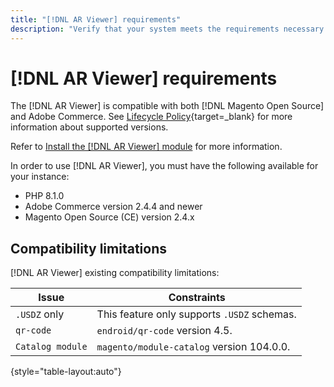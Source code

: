 ```yaml
---
title: "[!DNL AR Viewer] requirements"
description: "Verify that your system meets the requirements necessary to use the [!DNL AR Viewer] for Adobe Commerce module."
---
```

# [!DNL AR Viewer] requirements

The [!DNL AR Viewer] is compatible with both [!DNL Magento Open Source] and Adobe Commerce. See [Lifecycle Policy](https://experienceleague.adobe.com/docs/commerce-operations/release/planning/lifecycle-policy.html){target=_blank} for more information about supported versions.

Refer to [Install the [!DNL AR Viewer] module](../catalog/ar-viewer-onboarding.md) for more information.

In order to use [!DNL AR Viewer], you must have the following available for your instance:

* PHP 8.1.0
* Adobe Commerce version 2.4.4 and newer
* Magento Open Source (CE) version 2.4.x

## Compatibility limitations

[!DNL AR Viewer] existing compatibility limitations:

| **Issue** | **Constraints** |
|----------------|-----------------|
| `.USDZ` only| This feature only supports `.USDZ` schemas. |
| `qr-code` | `endroid/qr-code` version 4.5. |
| `Catalog module` | `magento/module-catalog` version 104.0.0. |

{style="table-layout:auto"}

